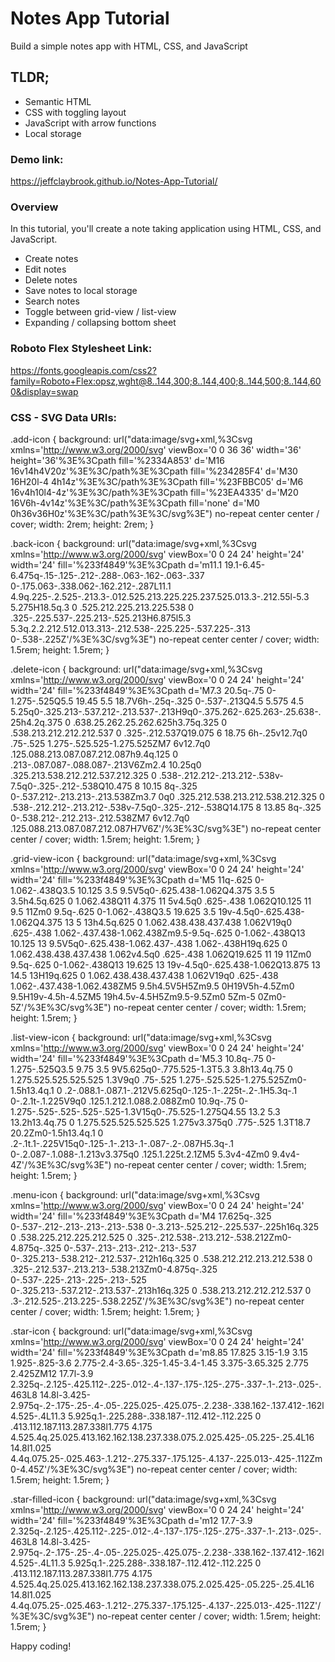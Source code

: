 # Notes App Tutorial
Build a simple notes app with HTML, CSS, and JavaScript

## TLDR;
- Semantic HTML
- CSS with toggling layout
- JavaScript with arrow functions
- Local storage

### Demo link:
https://jeffclaybrook.github.io/Notes-App-Tutorial/

### Overview
In this tutorial, you'll create a note taking application using HTML, CSS, and JavaScript.

- Create notes
- Edit notes
- Delete notes
- Save notes to local storage
- Search notes
- Toggle between grid-view / list-view
- Expanding / collapsing bottom sheet

### Roboto Flex Stylesheet Link:
https://fonts.googleapis.com/css2?family=Roboto+Flex:opsz,wght@8..144,300;8..144,400;8..144,500;8..144,600&display=swap

### CSS - SVG Data URIs:
.add-icon {
    background: url("data:image/svg+xml,%3Csvg xmlns='http://www.w3.org/2000/svg' viewBox='0 0 36 36' width='36' height='36'%3E%3Cpath fill='%2334A853' d='M16 16v14h4V20z'%3E%3C/path%3E%3Cpath fill='%234285F4' d='M30 16H20l-4 4h14z'%3E%3C/path%3E%3Cpath fill='%23FBBC05' d='M6 16v4h10l4-4z'%3E%3C/path%3E%3Cpath fill='%23EA4335' d='M20 16V6h-4v14z'%3E%3C/path%3E%3Cpath fill='none' d='M0 0h36v36H0z'%3E%3C/path%3E%3C/svg%3E") no-repeat center center / cover;
    width: 2rem;
    height: 2rem;
}

.back-icon {
    background: url("data:image/svg+xml,%3Csvg xmlns='http://www.w3.org/2000/svg' viewBox='0 0 24 24' height='24' width='24' fill='%233f4849'%3E%3Cpath d='m11.1 19.1-6.45-6.475q-.15-.125-.212-.288-.063-.162-.063-.337 0-.175.063-.338.062-.162.212-.287L11.1 4.9q.225-.2.525-.213.3-.012.525.213.225.225.237.525.013.3-.212.55l-5.3 5.275H18.5q.3 0 .525.212.225.213.225.538 0 .325-.225.537-.225.213-.525.213H6.875l5.3 5.3q.2.2.212.512.013.313-.212.538-.225.225-.537.225-.313 0-.538-.225Z'/%3E%3C/svg%3E") no-repeat center center / cover;
    width: 1.5rem;
    height: 1.5rem;
}

.delete-icon {
    background: url("data:image/svg+xml,%3Csvg xmlns='http://www.w3.org/2000/svg' viewBox='0 0 24 24' height='24' width='24' fill='%233f4849'%3E%3Cpath d='M7.3 20.5q-.75 0-1.275-.525Q5.5 19.45 5.5 18.7V6h-.25q-.325 0-.537-.213Q4.5 5.575 4.5 5.25q0-.325.213-.537.212-.213.537-.213H9q0-.375.262-.625.263-.25.638-.25h4.2q.375 0 .638.25.262.25.262.625h3.75q.325 0 .538.213.212.212.212.537 0 .325-.212.537Q19.075 6 18.75 6h-.25v12.7q0 .75-.525 1.275-.525.525-1.275.525ZM7 6v12.7q0 .125.088.213.087.087.212.087h9.4q.125 0 .213-.087.087-.088.087-.213V6Zm2.4 10.25q0 .325.213.538.212.212.537.212.325 0 .538-.212.212-.213.212-.538v-7.5q0-.325-.212-.538Q10.475 8 10.15 8q-.325 0-.537.212-.213.213-.213.538Zm3.7 0q0 .325.212.538.213.212.538.212.325 0 .538-.212.212-.213.212-.538v-7.5q0-.325-.212-.538Q14.175 8 13.85 8q-.325 0-.538.212-.212.213-.212.538ZM7 6v12.7q0 .125.088.213.087.087.212.087H7V6Z'/%3E%3C/svg%3E") no-repeat center center / cover;
    width: 1.5rem;
    height: 1.5rem;
}

.grid-view-icon {
    background: url("data:image/svg+xml,%3Csvg xmlns='http://www.w3.org/2000/svg' viewBox='0 0 24 24' height='24' width='24' fill='%233f4849'%3E%3Cpath d='M5 11q-.625 0-1.062-.438Q3.5 10.125 3.5 9.5V5q0-.625.438-1.062Q4.375 3.5 5 3.5h4.5q.625 0 1.062.438Q11 4.375 11 5v4.5q0 .625-.438 1.062Q10.125 11 9.5 11Zm0 9.5q-.625 0-1.062-.438Q3.5 19.625 3.5 19v-4.5q0-.625.438-1.062Q4.375 13 5 13h4.5q.625 0 1.062.438.438.437.438 1.062V19q0 .625-.438 1.062-.437.438-1.062.438Zm9.5-9.5q-.625 0-1.062-.438Q13 10.125 13 9.5V5q0-.625.438-1.062.437-.438 1.062-.438H19q.625 0 1.062.438.438.437.438 1.062v4.5q0 .625-.438 1.062Q19.625 11 19 11Zm0 9.5q-.625 0-1.062-.438Q13 19.625 13 19v-4.5q0-.625.438-1.062Q13.875 13 14.5 13H19q.625 0 1.062.438.438.437.438 1.062V19q0 .625-.438 1.062-.437.438-1.062.438ZM5 9.5h4.5V5H5Zm9.5 0H19V5h-4.5Zm0 9.5H19v-4.5h-4.5ZM5 19h4.5v-4.5H5Zm9.5-9.5Zm0 5Zm-5 0Zm0-5Z'/%3E%3C/svg%3E") no-repeat center center / cover;
    width: 1.5rem;
    height: 1.5rem;
}

.list-view-icon {
    background: url("data:image/svg+xml,%3Csvg xmlns='http://www.w3.org/2000/svg' viewBox='0 0 24 24' height='24' width='24' fill='%233f4849'%3E%3Cpath d='M5.3 10.8q-.75 0-1.275-.525Q3.5 9.75 3.5 9V5.625q0-.775.525-1.3T5.3 3.8h13.4q.75 0 1.275.525.525.525.525 1.3V9q0 .75-.525 1.275-.525.525-1.275.525Zm0-1.5h13.4q.1 0 .2-.088.1-.087.1-.212V5.625q0-.125-.1-.225t-.2-.1H5.3q-.1 0-.2.1t-.1.225V9q0 .125.1.212.1.088.2.088Zm0 10.9q-.75 0-1.275-.525-.525-.525-.525-1.3V15q0-.75.525-1.275Q4.55 13.2 5.3 13.2h13.4q.75 0 1.275.525.525.525.525 1.275v3.375q0 .775-.525 1.3T18.7 20.2Zm0-1.5h13.4q.1 0 .2-.1t.1-.225V15q0-.125-.1-.213-.1-.087-.2-.087H5.3q-.1 0-.2.087-.1.088-.1.213v3.375q0 .125.1.225t.2.1ZM5 5.3v4-4Zm0 9.4v4-4Z'/%3E%3C/svg%3E") no-repeat center center / cover;
    width: 1.5rem;
    height: 1.5rem;
}

.menu-icon {
    background: url("data:image/svg+xml,%3Csvg xmlns='http://www.w3.org/2000/svg' viewBox='0 0 24 24' height='24' width='24' fill='%233f4849'%3E%3Cpath d='M4 17.625q-.325 0-.537-.212-.213-.213-.213-.538 0-.3.213-.525.212-.225.537-.225h16q.325 0 .538.225.212.225.212.525 0 .325-.212.538-.213.212-.538.212Zm0-4.875q-.325 0-.537-.213-.213-.212-.213-.537 0-.325.213-.538.212-.212.537-.212h16q.325 0 .538.212.212.213.212.538 0 .325-.212.537-.213.213-.538.213Zm0-4.875q-.325 0-.537-.225-.213-.225-.213-.525 0-.325.213-.537.212-.213.537-.213h16q.325 0 .538.213.212.212.212.537 0 .3-.212.525-.213.225-.538.225Z'/%3E%3C/svg%3E") no-repeat center center / cover;
    width: 1.5rem;
    height: 1.5rem;
}

.star-icon {
    background: url("data:image/svg+xml,%3Csvg xmlns='http://www.w3.org/2000/svg' viewBox='0 0 24 24' height='24' width='24' fill='%233f4849'%3E%3Cpath d='m8.85 17.825 3.15-1.9 3.15 1.925-.825-3.6 2.775-2.4-3.65-.325-1.45-3.4-1.45 3.375-3.65.325 2.775 2.425ZM12 17.7l-3.9 2.325q-.2.125-.425.112-.225-.012-.4-.137-.175-.125-.275-.337-.1-.213-.025-.463L8 14.8l-3.425-2.975q-.2-.175-.25-.4-.05-.225.025-.425.075-.2.238-.338.162-.137.412-.162l4.525-.4L11.3 5.925q.1-.225.288-.338.187-.112.412-.112.225 0 .413.112.187.113.287.338l1.775 4.175 4.525.4q.25.025.413.162.162.138.237.338.075.2.025.425-.05.225-.25.4L16 14.8l1.025 4.4q.075.25-.025.463-.1.212-.275.337-.175.125-.4.137-.225.013-.425-.112Zm0-4.45Z'/%3E%3C/svg%3E") no-repeat center center / cover;
    width: 1.5rem;
    height: 1.5rem;
}

.star-filled-icon {
    background: url("data:image/svg+xml,%3Csvg xmlns='http://www.w3.org/2000/svg' viewBox='0 0 24 24' height='24' width='24' fill='%233f4849'%3E%3Cpath d='m12 17.7-3.9 2.325q-.2.125-.425.112-.225-.012-.4-.137-.175-.125-.275-.337-.1-.213-.025-.463L8 14.8l-3.425-2.975q-.2-.175-.25-.4-.05-.225.025-.425.075-.2.238-.338.162-.137.412-.162l4.525-.4L11.3 5.925q.1-.225.288-.338.187-.112.412-.112.225 0 .413.112.187.113.287.338l1.775 4.175 4.525.4q.25.025.413.162.162.138.237.338.075.2.025.425-.05.225-.25.4L16 14.8l1.025 4.4q.075.25-.025.463-.1.212-.275.337-.175.125-.4.137-.225.013-.425-.112Z'/%3E%3C/svg%3E") no-repeat center center / cover;
    width: 1.5rem;
    height: 1.5rem;
}

Happy coding!